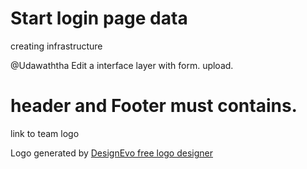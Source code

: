 # Start login page data
creating infrastructure

@Udawaththa 
Edit a interface layer with form.
upload.
# header and Footer must contains.

link to team logo
<div>Logo generated by <a href="https://www.designevo.com/logo-maker/" title="Free Online Logo Maker">DesignEvo free logo designer</a></div>

